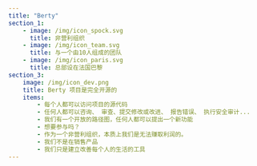 ```yaml
---
title: "Berty"
section_1:
    - image: /img/icon_spock.svg
      title: 非营利组织
    - image: /img/icon_team.svg
      title: 与一个由10人组成的团队
    - image: /img/icon_paris.svg
      title: 总部设在法国巴黎
section_3:
    image: /img/icon_dev.png
    title: Berty 项目是完全开源的
    items:
        - 每个人都可以访问项目的源代码
        - 任何人都可以咨询、 审查、提交修改或改进、 报告错误、 执行安全审计...
        - 我们有一个开放的路径图，任何人都可以提出一个新功能
        - 想要参与吗？
        - 作为一个非营利组织，本质上我们是无法赚取利润的。
        - 我们不是在销售产品
        - 我们只是建立改善每个人的生活的工具
---
```


<!-- everything is done in layouts/_default/home.html -->
